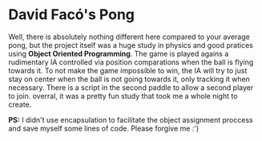 <h1> David Facó's Pong </h1>

Well, there is absolutely nothing different here compared to your average pong, but the project itself was a huge study in physics and good pratices using **Object Oriented Programming**. The game is played agains a rudimentary IA controlled via position comparations when the ball is flying towards it. To not make the game impossible to win, the IA will try to just stay on center when the ball is not going towards it, only tracking it when necessary. There is a script in the second paddle to allow a second player to join. overral, it was a pretty fun study that took me a whole night to create.

**PS:** I didn't use encapsulation to facilitate the object assignment proccess and save myself some lines of code. Please forgive me :')


